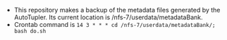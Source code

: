 * This repository makes a backup of the metadata files generated by the AutoTupler. Its current location is /nfs-7/userdata/metadataBank.
* Crontab command is `14 3 * * * cd /nfs-7/userdata/metadataBank/; bash do.sh`
